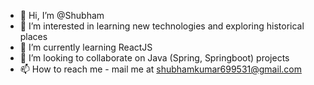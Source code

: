- 👋 Hi, I’m @Shubham
- 👀 I’m interested in learning new technologies and exploring historical places
- 🌱 I’m currently learning ReactJS
- 💞️ I’m looking to collaborate on Java (Spring, Springboot) projects
- 📫 How to reach me - mail me at shubhamkumar699531@gmail.com

<!---
Shubham699531/Shubham699531 is a ✨ special ✨ repository because its `README.md` (this file) appears on your GitHub profile.
You can click the Preview link to take a look at your changes.
--->
